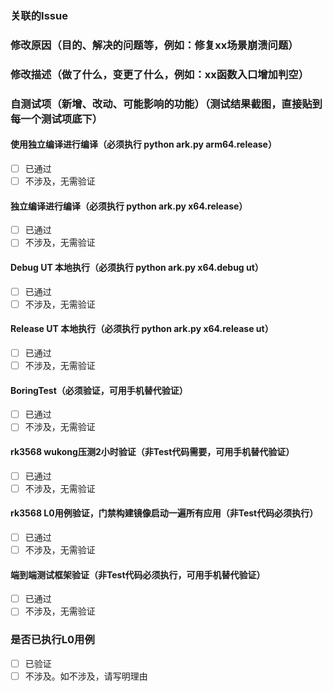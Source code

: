 ### 关联的Issue

### 修改原因（目的、解决的问题等，例如：修复xx场景崩溃问题）

### 修改描述（做了什么，变更了什么，例如：xx函数入口增加判空）

### 自测试项（新增、改动、可能影响的功能）（测试结果截图，直接贴到每一个测试项底下）
#### 使用独立编译进行编译（必须执行 python ark.py arm64.release）
- [ ] 已通过
- [ ] 不涉及，无需验证
#### 独立编译进行编译（必须执行 python ark.py x64.release）
- [ ] 已通过
- [ ] 不涉及，无需验证
#### Debug UT 本地执行（必须执行 python ark.py x64.debug ut）
- [ ] 已通过
- [ ] 不涉及，无需验证
#### Release UT 本地执行（必须执行 python ark.py x64.release ut）
- [ ] 已通过 
- [ ] 不涉及，无需验证
#### BoringTest（必须验证，可用手机替代验证）
- [ ] 已通过 
- [ ] 不涉及，无需验证
#### rk3568 wukong压测2小时验证（非Test代码需要，可用手机替代验证）
- [ ] 已通过 
- [ ] 不涉及，无需验证
#### rk3568 L0用例验证，门禁构建镜像启动一遍所有应用（非Test代码必须执行）
- [ ] 已通过
- [ ] 不涉及，无需验证
#### 端到端测试框架验证（非Test代码必须执行，可用手机替代验证）
- [ ] 已通过
- [ ] 不涉及，无需验证
### 是否已执行L0用例
- [ ] 已验证
- [ ] 不涉及。如不涉及，请写明理由